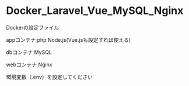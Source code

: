 # Docker_Laravel_Vue_MySQL_Nginx
Dockerの設定ファイル

appコンテナ
php
Node.js(Vue.jsも設定すれば使える)

dbコンテナ
MySQL

webコンテナ
Nginx

環境変数（.env）を設定してください
